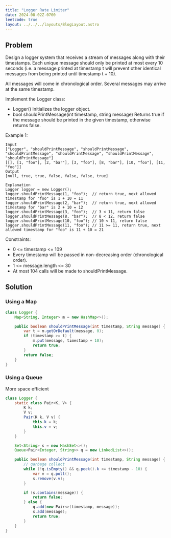 ```yaml
---
title: "Logger Rate Limiter"
date: 2024-08-02Z-0700
leetcode: true
layout: ../../../layouts/BlogLayout.astro
---
```


## Problem

Design a logger system that receives a stream of messages along with their timestamps. Each unique message should only be printed at most every 10 seconds (i.e. a message printed at timestamp t will prevent other identical messages from being printed until timestamp t + 10).

All messages will come in chronological order. Several messages may arrive at the same timestamp.

Implement the Logger class:

- Logger() Initializes the logger object.
- bool shouldPrintMessage(int timestamp, string message) Returns true if the message should be printed in the given timestamp, otherwise returns false.

Example 1:

```text
Input
["Logger", "shouldPrintMessage", "shouldPrintMessage", "shouldPrintMessage", "shouldPrintMessage", "shouldPrintMessage", "shouldPrintMessage"]
[[], [1, "foo"], [2, "bar"], [3, "foo"], [8, "bar"], [10, "foo"], [11, "foo"]]
Output
[null, true, true, false, false, false, true]

Explanation
Logger logger = new Logger();
logger.shouldPrintMessage(1, "foo");  // return true, next allowed timestamp for "foo" is 1 + 10 = 11
logger.shouldPrintMessage(2, "bar");  // return true, next allowed timestamp for "bar" is 2 + 10 = 12
logger.shouldPrintMessage(3, "foo");  // 3 < 11, return false
logger.shouldPrintMessage(8, "bar");  // 8 < 12, return false
logger.shouldPrintMessage(10, "foo"); // 10 < 11, return false
logger.shouldPrintMessage(11, "foo"); // 11 >= 11, return true, next allowed timestamp for "foo" is 11 + 10 = 21
```

Constraints:

- 0 <= timestamp <= 109
- Every timestamp will be passed in non-decreasing order (chronological order).
- 1 <= message.length <= 30
- At most 104 calls will be made to shouldPrintMessage.

## Solution

### Using a Map

```java
class Logger {
    Map<String, Integer> m = new HashMap<>();

    public boolean shouldPrintMessage(int timestamp, String message) {
        var t = m.getOrDefault(message, 0);
        if (timestamp >= t) {
            m.put(message, timestamp + 10);
            return true;
        }
        return false;
    }
}
```

### Using a Queue

More space efficient

```java
class Logger {
    static class Pair<K, V> {
        K k;
        V v;
        Pair(K k, V v) {
            this.k = k;
            this.v = v;
        }
    }

    Set<String> s = new HashSet<>();
    Queue<Pair<Integer, String>> q = new LinkedList<>();

    public boolean shouldPrintMessage(int timestamp, String message) {
        // garbage collect
        while (!q.isEmpty() && q.peek().k <= timestamp - 10) {
            var v = q.poll();
            s.remove(v.v);
        }

        if (s.contains(message)) {
            return false;
        } else {
            q.add(new Pair<>(timestamp, message));
            s.add(message);
            return true;
        }
    }
}
```
